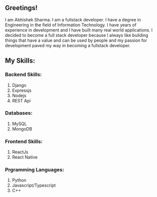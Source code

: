 ## Greetings!

I am Abhishek Sharma. I am a fullstack developer. I have a degree in Engineering in the field of Information Technology. I have years of experience in development and I have built many real world applications. I decided to become a full stack developer because I always like building things that have a value and can be used by people and my passion for development paved my way in becoming a fullstack developer.

## My Skills:

### Backend Skills:
1) Django
2) Expressjs
3) Nodejs
4) REST Api

### Databases:
1) MySQL
2) MongoDB

### Frontend Skills:
1) ReactJs
2) React Native

### Prgramming Languages:
1) Python
2) Javascript/Typescript
3) C++
